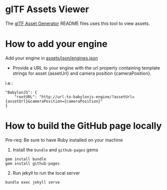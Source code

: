 # glTF Assets Viewer
The [glTF Asset Generator](https://github.com/bghgary/glTF-Asset-Generator) README files uses this tool to view assets.

# How to add your engine
Add your engine in [assets/json/engines.json](assets/json/engines.json)
- Provide a URL to your engine with the url property containing template strings for asset {assetUrl} and camera position {cameraPosition}.

i.e.:
```
"BabylonJS": {
    "rootURL": "http://url-to-babylonjs-engine/?assetUrl={assetUrl}&cameraPosition={cameraPosition}"
}
```

# How to build the GitHub page locally
Pre-req: Be sure to have Ruby installed on your machine

1. Install the `bundle` and `github-pages` gems
```
gem install bundle
gem install github-pages
```

2. Run jekyll to run the local server
```
bundle exec jekyll serve
```

